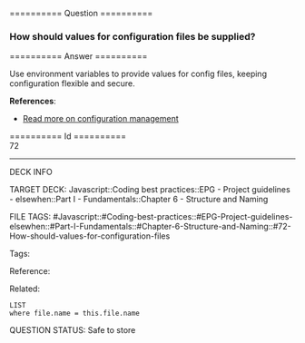 ========== Question ==========  

### How should values for configuration files be supplied?  

========== Answer ==========  

Use environment variables to provide values for config files, keeping configuration flexible and secure.

**References**:

-   [Read more on configuration management](https://medium.com/@fedorHK/no-config-b3f1171eecd5)

========== Id ==========  
72

---

DECK INFO

TARGET DECK: Javascript::Coding best practices::EPG - Project guidelines - elsewhen::Part I - Fundamentals::Chapter 6 - Structure and Naming

FILE TAGS: #Javascript::#Coding-best-practices::#EPG-Project-guidelines-elsewhen::#Part-I-Fundamentals::#Chapter-6-Structure-and-Naming::#72-How-should-values-for-configuration-files

Tags:

Reference:

Related:

```dataview
LIST
where file.name = this.file.name
```

QUESTION STATUS: Safe to store
